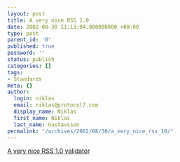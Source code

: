 ```yaml
---
layout: post
title: A very nice RSS 1.0
date: 2002-08-30 11:13:04.000000000 +00:00
type: post
parent_id: '0'
published: true
password: ''
status: publish
categories: []
tags:
- Standards
meta: {}
author:
  login: niklas
  email: niklas@protocol7.com
  display_name: Niklas
  first_name: Niklas
  last_name: Gustavsson
permalink: "/archives/2002/08/30/a_very_nice_rss_10/"
---
```

[A very nice RSS 1.0 validator](http://www.ldodds.com/rss_validator/1.0/validator.html)

